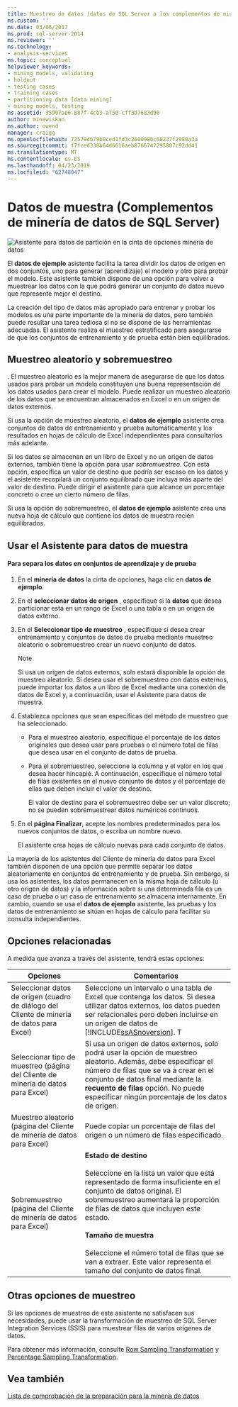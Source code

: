 ```yaml
---
title: Muestreo de datos (datos de SQL Server a los complementos de minería de datos) | Microsoft Docs
ms.custom: ''
ms.date: 03/06/2017
ms.prod: sql-server-2014
ms.reviewer: ''
ms.technology:
- analysis-services
ms.topic: conceptual
helpviewer_keywords:
- mining models, validating
- holdout
- testing cases
- training cases
- partitioning data [data mining]
- mining models, testing
ms.assetid: 35907ae6-887f-4cb3-a750-cff3d7683d90
author: minewiskan
ms.author: owend
manager: craigg
ms.openlocfilehash: 72579d679b0ced1fd3c260098bc68237f2980a3a
ms.sourcegitcommit: f7fced330b64d6616aeb8766747295807c92dd41
ms.translationtype: MT
ms.contentlocale: es-ES
ms.lasthandoff: 04/23/2019
ms.locfileid: "62748047"
---
```

# <a name="sample-data-sql-server-data-mining-add-ins"></a>Datos de muestra (Complementos de minería de datos de SQL Server)
  ![Asistente para datos de partición en la cinta de opciones minería de datos](media/dmc-partition.gif "Asistente para crear particiones de datos en la cinta de opciones minería de datos")  
  
 El **datos de ejemplo** asistente facilita la tarea dividir los datos de origen en dos conjuntos, uno para generar (aprendizaje) el modelo y otro para probar el modelo. Este asistente también dispone de una opción para volver a muestrear los datos con la que podrá generar un conjunto de datos nuevo que represente mejor el destino.  
  
 La creación del tipo de datos más apropiado para entrenar y probar los modelos es una parte importante de la minería de datos, pero también puede resultar una tarea tediosa si no se dispone de las herramientas adecuadas. El asistente realiza el muestreo estratificado para asegurarse de que los conjuntos de entrenamiento y de prueba están bien equilibrados.  
  
## <a name="random-sampling-and-oversampling"></a>Muestreo aleatorio y sobremuestreo  
 . El muestreo aleatorio es la mejor manera de asegurarse de que los datos usados para probar un modelo constituyen una buena representación de los datos usados para crear el modelo. Puede realizar un muestreo aleatorio de los datos que se encuentran almacenados en Excel o en un origen de datos externos.  
  
 Si usa la opción de muestreo aleatorio, el **datos de ejemplo** asistente crea conjuntos de datos de entrenamiento y prueba automáticamente y los resultados en hojas de cálculo de Excel independientes para consultarlos más adelante.  
  
 Si los datos se almacenan en un libro de Excel y no un origen de datos externos, también tiene la opción para usar *sobremuestreo*. Con esta opción, especifica un valor de destino que podría ser escaso en los datos y el asistente recopilará un conjunto equilibrado que incluya más aparte del valor de destino. Puede dirigir el asistente para que alcance un porcentaje concreto o cree un cierto número de filas.  
  
 Si usa la opción de sobremuestreo, el **datos de ejemplo** asistente crea una nueva hoja de cálculo que contiene los datos de muestra recién equilibrados.  
  
## <a name="using-the-sample-data-wizard"></a>Usar el Asistente para datos de muestra  
  
#### <a name="to-separate-data-into-training-and-testing-sets"></a>Para separa los datos en conjuntos de aprendizaje y de prueba  
  
1.  En el **minería de datos** la cinta de opciones, haga clic en **datos de ejemplo**.  
  
2.  En el **seleccionar datos de origen** , especifique si la **datos** que desea particionar está en un rango de Excel o una tabla o en un origen de datos externo.  
  
3.  En el **Seleccionar tipo de muestreo** , especifique si desea crear entrenamiento y conjuntos de datos de prueba mediante muestreo aleatorio o sobremuestreo crear un nuevo conjunto de datos.  
  
    > [!NOTE]  
    >  Si usa un origen de datos externos, solo estará disponible la opción de muestreo aleatorio. Si desea usar el sobremuestreo con datos externos, puede importar los datos a un libro de Excel mediante una conexión de datos de Excel y, a continuación, usar el Asistente para datos de muestra.  
  
4.  Establezca opciones que sean específicas del método de muestreo que ha seleccionado.  
  
    -   Para el muestreo aleatorio, especifique el porcentaje de los datos originales que desea usar para pruebas o el número total de filas que desea usar en el conjunto de datos de prueba.  
  
    -   Para el sobremuestreo, seleccione la columna y el valor en los que desea hacer hincapié. A continuación, especifique el número total de filas existentes en el nuevo conjunto de datos y el porcentaje de ellas que deben incluir el valor de destino.  
  
         El valor de destino para el sobremuestreo debe ser un valor discreto; no se pueden sobremuestrear datos numéricos continuos.  
  
5.  En el **página Finalizar**, acepte los nombres predeterminados para los nuevos conjuntos de datos, o escriba un nombre nuevo.  
  
     El asistente crea hojas de cálculo nuevas para cada conjunto de datos.  
  
 La mayoría de los asistentes del Cliente de minería de datos para Excel también disponen de una opción que permite separar los datos aleatoriamente en conjuntos de entrenamiento y de prueba. Sin embargo, si usa los asistentes, los datos permanecen en la misma hoja de cálculo (u otro origen de datos) y la información sobre si una determinada fila es un caso de prueba o un caso de entrenamiento se almacena internamente. En cambio, cuando se usa el **datos de ejemplo** asistente, las pruebas y los datos de entrenamiento se sitúan en hojas de cálculo para facilitar su consulta independientes.  
  
## <a name="related-options"></a>Opciones relacionadas  
 A medida que avanza a través del asistente, tendrá estas opciones:  
  
|Opciones|Comentarios|  
|-------------|--------------|  
|Seleccionar datos de origen (cuadro de diálogo del Cliente de minería de datos para Excel)|Seleccione un intervalo o una tabla de Excel que contenga los datos. Si desea utilizar datos externos, los datos pueden ser relacionales pero deben incluirse en un origen de datos de [!INCLUDE[ssASnoversion](../includes/ssasnoversion-md.md)]. T|  
|Seleccionar tipo de muestreo (página del Cliente de minería de datos para Excel)|Si usa un origen de datos externos, solo podrá usar la opción de muestreo aleatorio. Además, debe especificar el número de filas que se va a crear en el conjunto de datos final mediante la **recuento de filas** opción. No puede especificar ningún porcentaje de los datos de origen.|  
|Muestreo aleatorio (página del Cliente de minería de datos para Excel)|Puede copiar un porcentaje de filas del origen o un número de filas especificado.|  
|Sobremuestreo (página del Cliente de minería de datos para Excel)|**Estado de destino**<br /><br /> Seleccione en la lista un valor que está representado de forma insuficiente en el conjunto de datos original. El sobremuestreo aumentará la proporción de filas de datos que incluyen este estado.<br /><br /> **Tamaño de muestra**<br /><br /> Seleccione el número total de filas que se van a extraer. Este valor representa el tamaño del conjunto de datos final.|  
  
## <a name="other-sampling-options"></a>Otras opciones de muestreo  
 Si las opciones de muestreo de este asistente no satisfacen sus necesidades, puede usar la transformación de muestreo de SQL Server Integration Services (SSIS) para muestrear filas de varios orígenes de datos.  
  
 Para obtener más información, consulte [Row Sampling Transformation](../integration-services/data-flow/transformations/row-sampling-transformation.md) y [Percentage Sampling Transformation](../integration-services/data-flow/transformations/percentage-sampling-transformation.md).  
  
## <a name="see-also"></a>Vea también  
 [Lista de comprobación de la preparación para la minería de datos](checklist-of-preparation-for-data-mining.md)  
  
  
